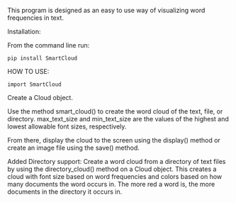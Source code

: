 This program is designed as an easy to use way of visualizing word frequencies in text.

Installation:

From the command line run:

```
pip install SmartCloud
```

HOW TO USE:

```
import SmartCloud
```

Create a Cloud object.

Use the method smart_cloud() to create the word cloud of the text, file, or directory. 
max_text_size and min_text_size are the values of the highest and lowest allowable font sizes, respectively.

From there, display the cloud to the screen using the display() method or create an image file using the save() method.

Added Directory support:
Create a word cloud from a directory of text files by using the directory_cloud() method on a Cloud object.
This creates a cloud with font size based on word frequencies and colors based on how many documents the word occurs in.
The more red a word is, the more documents in the directory it occurs in.
